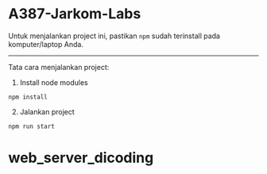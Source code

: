 # A387-Jarkom-Labs

Untuk menjalankan project ini, pastikan `npm` sudah terinstall pada komputer/laptop Anda.

---

Tata cara menjalankan project:

1. Install node modules

```
npm install
```

2. Jalankan project

```
npm run start
```
# web_server_dicoding
